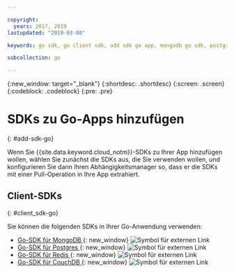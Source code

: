 ```yaml
---

copyright:
  years: 2017, 2019
lastupdated: "2019-03-08"

keywords: go sdk, go client sdk, add sdk go app, mongodb go sdk, postgres go sdk, redis go sdk, couchdb go sdk

subcollection: go

---
```


{:new_window: target="_blank"}
{:shortdesc: .shortdesc}
{:screen: .screen}
{:codeblock: .codeblock}
{:pre: .pre}

#  SDKs zu Go-Apps hinzufügen
{: #add-sdk-go}

Wenn Sie {{site.data.keyword.cloud_notm}}-SDKs zu Ihrer App hinzufügen wollen, wählen Sie zunächst die SDKs aus, die Sie verwenden wollen, und konfigurieren Sie dann Ihren Abhängigkeitsmanager so, dass er die SDKs mit einer Pull-Operation in Ihre App extrahiert.

## Client-SDKs
{: #client_sdk-go}

Sie können die folgenden SDKs in Ihrer Go-Anwendung verwenden:
* [Go-SDK für MongoDB ](https://github.com/mongodb/mongo-go-driver){: new_window} ![Symbol für externen Link](../icons/launch-glyph.svg "Symbol für externen Link")
* [Go-SDK für Postgres ](https://github.com/lib/pq){: new_window} ![Symbol für externen Link](../icons/launch-glyph.svg "Symbol für externen Link")
* [Go-SDK für Redis ](https://github.com/go-redis/redis){: new_window} ![Symbol für externen Link](../icons/launch-glyph.svg "Symbol für externen Link")
* [Go-SDK für CouchDB ](https://github.com/leesper/couchdb-golang){: new_window} ![Symbol für externen Link](../icons/launch-glyph.svg "Symbol für externen Link")

<!--
## Services
{: #services}

* [Watson Go SDK ![External link icon](../icons/launch-glyph.svg "External link icon")](https://github.com/watson-developer-cloud/go-sdk)
-->

